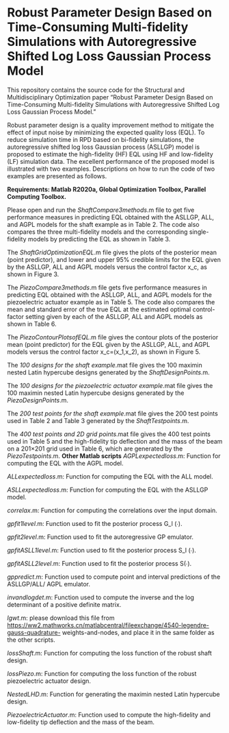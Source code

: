 # Robust Parameter Design Based on Time-Consuming Multi-fidelity Simulations with Autoregressive Shifted Log Loss Gaussian Process Model
This repository contains the source code for the Structural and Multidisciplinary Optimization paper “Robust Parameter Design Based on Time-Consuming Multi-fidelity Simulations with Autoregressive Shifted Log Loss Gaussian Process Model.”

Robust parameter design is a quality improvement method to mitigate the effect of input noise by minimizing the expected quality loss (EQL). To reduce simulation time in RPD based on bi-fidelity simulations, the autoregressive shifted log loss Gaussian process (ASLLGP) model is proposed to estimate the high-fidelity (HF) EQL using HF and low-fidelity (LF) simulation data. The excellent performance of the proposed model is illustrated with two examples. Descriptions on how to run the code of two examples are presented as follows. 

**Requirements: Matlab R2020a, Global Optimization Toolbox, Parallel Computing Toolbox.**

Please open and run the *ShaftCompare3methods*.m file to get five performance measures in predicting EQL obtained with the ASLLGP, ALL, and AGPL models for the shaft example as in Table 2. The code also compares the three multi-fidelity models and the corresponding single-fidelity models by predicting the EQL as shown in Table 3.

The *ShaftGridOptimizationEQL*.m file gives the plots of the posterior mean (point predictor), and lower and upper 95% credible limits for the EQL given by the ASLLGP, ALL and AGPL models versus the control factor x_c, as shown in Figure 3.

The *PiezoCompare3methods*.m file gets five performance measures in predicting EQL obtained with the ASLLGP, ALL, and AGPL models for the piezoelectric actuator example as in Table 5. The code also compares the mean and standard error of the true EQL at the estimated optimal control-factor setting given by each of the ASLLGP, ALL and AGPL models as shown in Table 6.

The *PiezoContourPlotsofEQL*.m file gives the contour plots of the posterior mean (point predictor) for the EQL given by the ASLLGP, ALL, and AGPL models versus the control factor x_c=(x_1,x_2), as shown in Figure 5.

The *100 designs for the shaft example*.mat file gives the 100 maximin nested Latin hypercube designs generated by the *ShaftDesignPoints*.m.

The *100 designs for the piezoelectric actuator example*.mat file gives the 100 maximin nested Latin hypercube designs generated by the *PiezoDesignPoints*.m.

The *200 test points for the shaft example*.mat file gives the 200 test points used in Table 2 and Table 3 generated by the *ShaftTestpoints*.m.

The *400 test points and 2D grid points*.mat file gives the 400 test points used in Table 5 and the high-fidelity tip deflection and the mass of the beam on a 201×201 grid used in Table 6, which are generated by the *PiezoTestpoints*.m.
**Other Matlab scripts**
*AGPLexpectedloss*.m: Function for computing the EQL with the AGPL model.

*ALLexpectedloss*.m: Function for computing the EQL with the ALL model.

*ASLLexpectedloss*.m: Function for computing the EQL with the ASLLGP model.

*correlax*.m: Function for computing the correlations over the input domain.

*gpfit1level*.m: Function used to fit the posterior process G_l (∙).

*gpfit2level*.m: Function used to fit the autoregressive GP emulator.

*gpfitASLL1level*.m: Function used to fit the posterior process S_l (∙).

*gpfitASLL2level*.m: Function used to fit the posterior process S(∙).

*gppredict*.m: Function used to compute point and interval predictions of the ASLLGP/ALL/ AGPL emulator.  

*invandlogdet*.m: Function used to compute the inverse and the log determinant of a positive definite matrix.

*lgwt*.m:	please	download	this	file	from https://ww2.mathworks.cn/matlabcentral/fileexchange/4540-legendre-gauss-quadrature- weights-and-nodes, and place it in the same 
folder as the other scripts.

*lossShaft*.m: Function for computing the loss function of the robust shaft design.

*lossPiezo*.m: Function for computing the loss function of  the robust piezoelectric actuator design.

*NestedLHD*.m: Function for generating the maximin nested Latin hypercube design.

*PiezoelectricActuator*.m: Function used to compute the high-fidelity and low-fidelity tip deflection and the mass of the beam.

